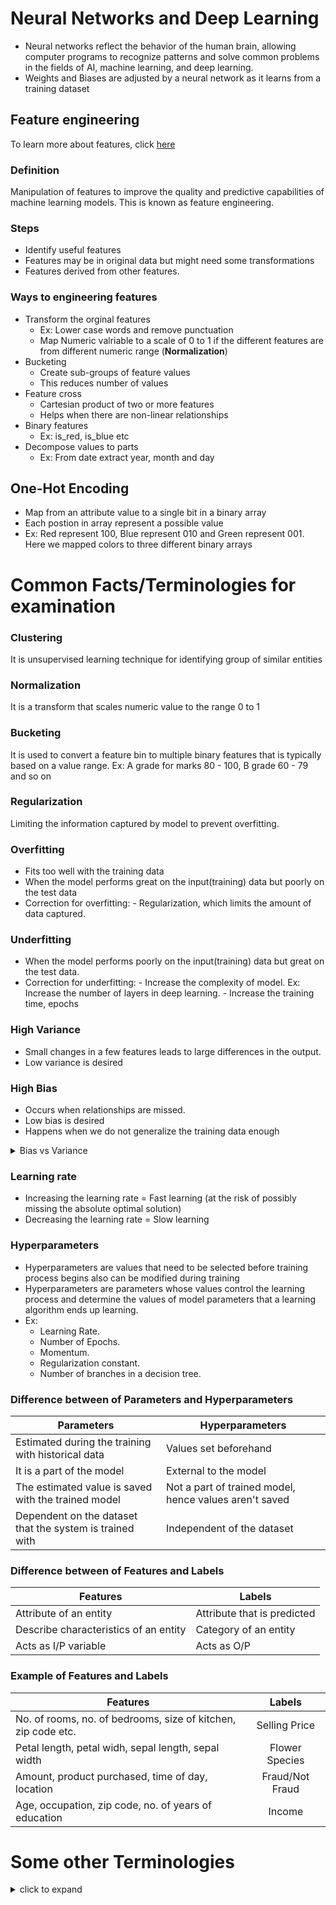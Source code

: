 
# Neural Networks and Deep Learning
- Neural networks reflect the behavior of the human brain, allowing computer programs to recognize patterns and solve common problems in the fields of AI, machine learning, and deep learning.
- Weights and Biases are adjusted by a neural network as it learns from a training dataset

## Feature engineering
To learn more about features, click [here](https://github.com/singhgautam7/GCP-PDE-preparation---GRS/blob/main/study_material/others/ai_ml_terminologies.md)
### Definition
Manipulation of features to improve the quality and predictive capabilities of machine learning models. This is known as feature engineering.
### Steps
- Identify useful features
- Features may be in original data but might need some transformations
- Features derived from other features.
### Ways to engineering features
- Transform the orginal features
	- Ex: Lower case words and remove punctuation
	- Map Numeric valriable to a scale of 0 to 1 if the different features are from different numeric range (**Normalization**)
- Bucketing
	- Create sub-groups of feature values
	- This reduces number of values
- Feature cross	
	- Cartesian product of two or more features
	- Helps when there are non-linear relationships
- Binary features
	- Ex: is_red, is_blue etc
- Decompose values to parts
	- Ex: From date extract year, month and day

## One-Hot Encoding
- Map from an attribute value to a single bit in a binary array
- Each postion in array represent a possible value
- Ex: Red represent 100, Blue represent 010 and Green represent 001. Here we mapped colors to three different binary arrays

# Common Facts/Terminologies for examination

### Clustering
It is unsupervised learning technique for identifying group of similar entities

### Normalization
It is a transform that scales numeric value to the range 0 to 1

### Bucketing
It is used to convert a feature bin to multiple binary features that is typically based on a value range.
Ex: A grade for marks 80 - 100, B grade 60 - 79 and so on

### Regularization
Limiting the information captured by model to prevent overfitting.

### Overfitting
- Fits too well with the training data
- When the model performs great on the input(training) data but poorly on the test data
- Correction for overfitting: 
        - Regularization, which limits the amount of data captured.

### Underfitting
- When the model performs poorly on the input(training) data but great on the test data. 
- Correction for underfitting: 
        - Increase the complexity of model. Ex: Increase the number of layers in deep learning.
        - Increase the training time, epochs

### High Variance
 - Small changes in a few features leads to large differences in the output.
 - Low variance is desired

### High Bias
- Occurs when relationships are missed.
- Low bias is desired
- Happens when we do not generalize the training data enough 

<details><summary>Bias vs Variance</summary>
<p>

![enter image description here](https://community.alteryx.com/t5/image/serverpage/image-id/52874iE986B6E19F3248CF?v=v2)

</p>
</details>

### Learning rate
- Increasing the learning rate = Fast learning (at the risk of possibly missing the absolute optimal solution)
- Decreasing the learning rate = Slow learning

### Hyperparameters
- Hyperparameters are values that need to be selected before training process begins also can be modified during training
- Hyperparameters are parameters whose values control the learning process and determine the values of model parameters that a learning algorithm ends up learning.
- Ex: 
	- Learning Rate.
	- Number of Epochs.
	- Momentum.
	- Regularization constant.
	- Number of branches in a decision tree. 

### Difference between of Parameters and Hyperparameters
| Parameters | Hyperparameters |
|--|--|
| Estimated during the training with historical data | Values set beforehand |
| It is a part of the model | External to the model |
| The estimated value is saved with the trained model | Not a part of trained model, hence values aren't saved |
| Dependent on the dataset that the system is trained with | Independent of the dataset |

### Difference between of Features and Labels
|Features|Labels|
|--|--|
|Attribute of an entity|Attribute that is predicted|
|Describe characteristics of an entity|Category of an entity|
|Acts as I/P variable|Acts as O/P|

### Example of Features and Labels
|Features|Labels|
|--|:-:|
|No. of rooms, no. of bedrooms, size of kitchen, zip code etc.|Selling Price|
|Petal length, petal widh, sepal length, sepal width|Flower Species|
|Amount, product purchased, time of day, location|Fraud/Not Fraud|
|Age, occupation, zip code, no. of years of education|Income|

# Some other Terminologies
<details><summary>click to expand</summary>
<p>
	
### Tensorflow Terminologies
(Taken from this [link](https://medium.com/google-cloud/a-tensorflow-glossary-cheat-sheet-382583b22932))
-   **Train/Eval/Test** — Training is data used to optimize the model, evaluation is used to asses the model on new data during training with new data, test is used to provide the final result
-   **Classification/Regression —** Regression is prediction a number (e.g. housing price), classification is prediction from a set of categories or output classes (e.g. prediction the color of a house from red/blue/green).
-   **Linear regression-** A classic way of predicting an output by multiplying and summing input features with weights and biases. Useful for regression
-   **Logistic regression —** Similar to linear regression but predicts a probability, useful for classification.
-   **Neural network —** Like linear/logistic regression, but with the addition of an activation function, that makes it possible to predict outputs that are not linear combinations of inputs. Often intermediate layers of nodes are used “deep learning”.
-   **Weights / biases** — Weights are values that the input features are multiplied by to predict an output value. Biases are the value of the output given a weight of 0.
-   **Converge —** An algorithm that converges will eventually reach the optimal answer, even if very slowly. An algorithm that doesn’t converge may never reach the optimal answer.
-   **Learning rate**  — How quickly the optimizers changes weights and biases. Generally a high learning rate trains faster but risks not converging, whereas a lower rate trains slower
-   **Bias/Variance —** How much the output is determined by the features. more variance often can mean overfitting, more bias can mean a bad model
-   **Regularization**  — Variety of approaches to reduce overfitting, including adding the weights to the loss function, randomly dropping layers (dropout).
-   **Epochs** — How many times you run the optimization over the training data
-   **Batch size —** How many training examples you optimize for a time
-   **Ensemble learning** — Training multiple models with different parameters to solve the same problem
-   **Numerical instability —** Many deep learning algorithms can run issues with very large or very small values due to the limits of floating point number representations in computers
-   **Gradient explosion**- A common case of numerical instability
- **Label**: The correct classification/value
- **Input**: Predictor Variables - Example: Input + Label sample to train your model
- **Model**: Mathematical function, Some work is done on inputs for an output
- **Training**: Adjusting Variable weights in a model to minimize error
- **Prediction**: Using the model to guess the label for an input - Supervised Learning: Training your model using examples data to predict future data
- **Unsupervised Learning**: Data is analyzed without labels for patterns or clusters
- **Neuron**: A way to combine inputs and weighting them to make a decision (it is one unit of input combination)
- **Gradient Descent**: The process of testing error in order to minimize its value iteratively decreases towards a minimum. (This can be global or local maximum and starting points and learning rates are important to ensure the process doesn’t stop at local minima. Too low a learning rate and your model will train slowly, too high and it may miss the minimum)
- **Hidden Layer**: A set of neurons that act on the same input data.
- **Features**: The data values/fields you choose to model, these can be transformed (x^2, y^2, etc)
- **Feature Engineering**: The process of building a set of feature combinations to act on inputs
- **Precision**: The positive predictive value how many times it correctly predicted a thing as its classification (eg cat)
- **Recall**: The true positive rate, How many times a think is in the class (the actual number of cats)
- **Sparse Vector**: Sparse vector contains only 0 and 1, whereas only one 1

</p>
</details>
